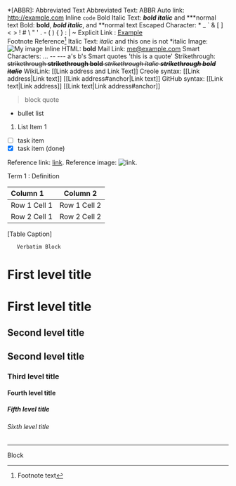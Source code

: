 *[ABBR]: Abbreviated Text
Abbreviated Text: ABBR
Auto link: <http://example.com> Inline `code` 
Bold Italic Text: ***bold italic*** and ***normal text
Bold: **bold**, ***bold italic***, and **normal text
Escaped Character: \* \_ \` \& \[ \] \< \> \! \# \\ \" \' \. \- \( \) \{ \} \: \| \~
Explicit Link : [Example](http://example.com)              
Footnote Reference[^1]
Italic Text: *italic* and this one is not *italic
Image: ![My image](http://www.foo.bar/image.png) 
Inline HTML: <b>bold</b>
Mail Link: me@example.com
Smart Characters: ... -- --- a's b's
Smart quotes 'this is a quote' 
Strikethrough: ~~strikethrough **strikethrough bold** *strikethrough italic* ***strikethrough bold italic***~~
WikiLink: [[Link address and Link Text]]  Creole syntax: [[Link address|Link text]]  [[Link address#anchor|Link text]] GitHub syntax: [[Link text|Link address]] [[Link text|Link address#anchor]]
 
<!-- Comment -->

> block quote

* bullet list
1. List Item 1
* [ ] task item
* [x] task item (done) 

[^1]: Footnote text

[1]: http://example.com  "Example"
Reference link: [link][1].
Reference image: ![link][1].


Term 1
:   Definition

|  Column 1    | Column 2     |
| :----------- | :----------: |
| Row 1 Cell 1 | Row 1 Cell 2 |
| Row 2 Cell 1 | Row 2 Cell 2 |
[Table Caption]

```
   Verbatim Block
```

# First level title

First level title
=================

## Second level title

Second level title
------------------

### Third level title

#### Fourth level title

##### Fifth level title

###### Sixth level title

* * *

<div>
Block
</div>
